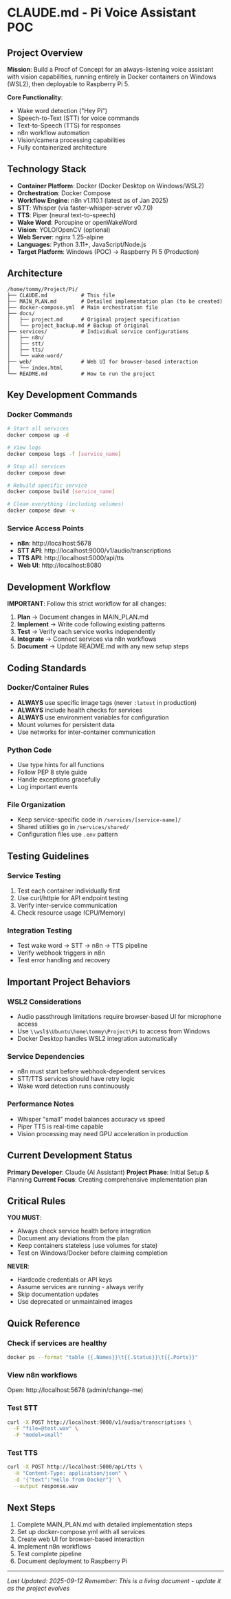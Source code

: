 # CLAUDE.md - Pi Voice Assistant POC

## Project Overview
**Mission**: Build a Proof of Concept for an always-listening voice assistant with vision capabilities, running entirely in Docker containers on Windows (WSL2), then deployable to Raspberry Pi 5.

**Core Functionality**:
- Wake word detection ("Hey Pi")
- Speech-to-Text (STT) for voice commands
- Text-to-Speech (TTS) for responses
- n8n workflow automation
- Vision/camera processing capabilities
- Fully containerized architecture

## Technology Stack
- **Container Platform**: Docker (Docker Desktop on Windows/WSL2)
- **Orchestration**: Docker Compose 
- **Workflow Engine**: n8n v1.110.1 (latest as of Jan 2025)
- **STT**: Whisper (via faster-whisper-server v0.7.0)
- **TTS**: Piper (neural text-to-speech)
- **Wake Word**: Porcupine or openWakeWord
- **Vision**: YOLO/OpenCV (optional)
- **Web Server**: nginx 1.25-alpine
- **Languages**: Python 3.11+, JavaScript/Node.js
- **Target Platform**: Windows (POC) → Raspberry Pi 5 (Production)

## Architecture
```
/home/tommy/Project/Pi/
├── CLAUDE.md           # This file
├── MAIN_PLAN.md        # Detailed implementation plan (to be created)
├── docker-compose.yml  # Main orchestration file
├── docs/
│   ├── project.md      # Original project specification
│   └── project_backup.md # Backup of original
├── services/           # Individual service configurations
│   ├── n8n/
│   ├── stt/
│   ├── tts/
│   └── wake-word/
├── web/                # Web UI for browser-based interaction
│   └── index.html
└── README.md           # How to run the project
```

## Key Development Commands

### Docker Commands
```bash
# Start all services
docker compose up -d

# View logs
docker compose logs -f [service_name]

# Stop all services
docker compose down

# Rebuild specific service
docker compose build [service_name]

# Clean everything (including volumes)
docker compose down -v
```

### Service Access Points
- **n8n**: http://localhost:5678
- **STT API**: http://localhost:9000/v1/audio/transcriptions
- **TTS API**: http://localhost:5000/api/tts
- **Web UI**: http://localhost:8080

## Development Workflow

**IMPORTANT**: Follow this strict workflow for all changes:

1. **Plan** → Document changes in MAIN_PLAN.md
2. **Implement** → Write code following existing patterns
3. **Test** → Verify each service works independently
4. **Integrate** → Connect services via n8n workflows
5. **Document** → Update README.md with any new setup steps

## Coding Standards

### Docker/Container Rules
- **ALWAYS** use specific image tags (never `:latest` in production)
- **ALWAYS** include health checks for services
- **ALWAYS** use environment variables for configuration
- Mount volumes for persistent data
- Use networks for inter-container communication

### Python Code
- Use type hints for all functions
- Follow PEP 8 style guide
- Handle exceptions gracefully
- Log important events

### File Organization
- Keep service-specific code in `/services/[service-name]/`
- Shared utilities go in `/services/shared/`
- Configuration files use `.env` pattern

## Testing Guidelines

### Service Testing
1. Test each container individually first
2. Use curl/httpie for API endpoint testing
3. Verify inter-service communication
4. Check resource usage (CPU/Memory)

### Integration Testing
- Test wake word → STT → n8n → TTS pipeline
- Verify webhook triggers in n8n
- Test error handling and recovery

## Important Project Behaviors

### WSL2 Considerations
- Audio passthrough limitations require browser-based UI for microphone access
- Use `\\wsl$\Ubuntu\home\tommy\Project\Pi` to access from Windows
- Docker Desktop handles WSL2 integration automatically

### Service Dependencies
- n8n must start before webhook-dependent services
- STT/TTS services should have retry logic
- Wake word detection runs continuously

### Performance Notes
- Whisper "small" model balances accuracy vs speed
- Piper TTS is real-time capable
- Vision processing may need GPU acceleration in production

## Current Development Status

**Primary Developer**: Claude (AI Assistant)
**Project Phase**: Initial Setup & Planning
**Current Focus**: Creating comprehensive implementation plan

## Critical Rules

**YOU MUST**:
- Always check service health before integration
- Document any deviations from the plan
- Keep containers stateless (use volumes for state)
- Test on Windows/Docker before claiming completion

**NEVER**:
- Hardcode credentials or API keys
- Assume services are running - always verify
- Skip documentation updates
- Use deprecated or unmaintained images

## Quick Reference

### Check if services are healthy
```bash
docker ps --format "table {{.Names}}\t{{.Status}}\t{{.Ports}}"
```

### View n8n workflows
Open: http://localhost:5678 (admin/change-me)

### Test STT
```bash
curl -X POST http://localhost:9000/v1/audio/transcriptions \
  -F "file=@test.wav" \
  -F "model=small"
```

### Test TTS
```bash
curl -X POST http://localhost:5000/api/tts \
  -H "Content-Type: application/json" \
  -d '{"text":"Hello from Docker"}' \
  --output response.wav
```

## Next Steps
1. Complete MAIN_PLAN.md with detailed implementation steps
2. Set up docker-compose.yml with all services
3. Create web UI for browser-based interaction
4. Implement n8n workflows
5. Test complete pipeline
6. Document deployment to Raspberry Pi

---
*Last Updated: 2025-09-12*
*Remember: This is a living document - update it as the project evolves*